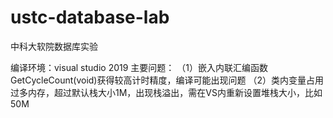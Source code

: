 # ustc-database-lab
中科大软院数据库实验

编译环境：visual studio 2019
主要问题：
（1）嵌入内联汇编函数GetCycleCount(void)获得较高计时精度，编译可能出现问题
（2）类内变量占用过多内存，超过默认栈大小1M，出现栈溢出，需在VS内重新设置堆栈大小，比如50M
